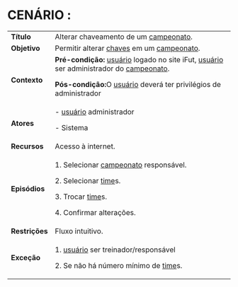 # CENÁRIO :

<table class="table table-striped border">
    <tr>
        <td>
            <b>Título</b>
        </td>
        <td> Alterar chaveamento de um <a href="../../lexico/#campeonato">campeonato</a>. </td>
    </tr>
    <tr>
        <td>
            <b>Objetivo</b>
        </td>
        <td>
            Permitir alterar <a href="../../lexico/#chaves">chaves</a> em um <a href="../../lexico/#campeonato">campeonato</a>. </td>
    </tr>
    <tr>
        <td>
            <b>Contexto</b>
        </td>
        <td>
            <b>Pré-condição:</b>  <a href="../../lexico/#usuario">usuário</a> logado no site iFut,  <a href="../../lexico/#usuario">usuário</a> ser administrador do <a href="../../lexico/#campeonato">campeonato</a>.
            <p><b>Pós-condição:</b>O  <a href="../../lexico/#usuario">usuário</a> deverá ter privilégios de administrador
            </p>
        </td>
    </tr>
    <tr>
        <td>
            <b>Atores</b>
        </td>
        <td>
            -  <a href="../../lexico/#usuario">usuário</a> administrador
            <p>- Sistema</p>
        </td>
    </tr>
    <tr>
        <td>
            <b>Recursos</b>
        </td>
        <td>
            Acesso à internet.
        </td>
    </tr>
    <tr>
        <td>
            <b>Episódios</b>
        </td>
        <td> <p>1. Selecionar <a href="../../lexico/#campeonato">campeonato</a> responsável.</p>
            <p>2. Selecionar  <a href="../../lexico/#time">time</a>s.</p>
            <p>3. Trocar  <a href="../../lexico/#time">time</a>s.</p>
            <p>4. Confirmar alterações.</p>
        </td>
    </tr>
    <tr>
        <td>
            <b>Restrições</b>
        </td>
        <td>
            Fluxo intuitivo.
        </td>
    </tr>
    <tr>
        <td>
            <b>Exceção</b>
        </td>
        <td>
            <p>1.  <a href="../../lexico/#usuario">usuário</a> ser treinador/responsável</p>
            <p>2. Se não há número mínimo de  <a href="../../lexico/#time">time</a>s.</p>
        </td>
    </tr>
</table>
